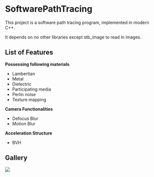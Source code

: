 # SoftwarePathTracing
This project is a software path tracing program, implemented in modern C++. 

It depends on no other libraries except stb_image to read in images.

## List of Features 
**Possessing following materials**
+ Lambertian
+ Metal
+ Dielectric
+ Participating media
+ Perlin noise
+ Texture mapping

**Camera Functionalities**
+ Defocus Blur
+ Motion Blur

**Acceleration Structure**
+ BVH

## Gallery
![](https://github.com/wcvanvan/Renderer/blob/main/samples/Cornell%20box.jpg)
